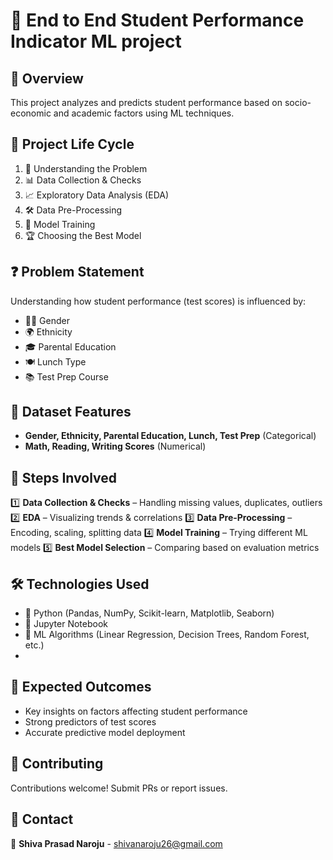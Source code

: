 # 🎯 End to End Student Performance Indicator ML project

## 📌 Overview
This project analyzes and predicts student performance based on socio-economic and academic factors using ML techniques.

## 🔄 Project Life Cycle
1. 📌 Understanding the Problem
2. 📊 Data Collection & Checks
3. 📈 Exploratory Data Analysis (EDA)
4. 🛠 Data Pre-Processing
5. 🤖 Model Training
6. 🏆 Choosing the Best Model

## ❓ Problem Statement
Understanding how student performance (test scores) is influenced by:
- 🧑‍🎓 Gender
- 🌍 Ethnicity
- 🎓 Parental Education
- 🍽 Lunch Type
- 📚 Test Prep Course

## 📂 Dataset Features
- **Gender, Ethnicity, Parental Education, Lunch, Test Prep** (Categorical)
- **Math, Reading, Writing Scores** (Numerical)

## 🚀 Steps Involved
1️⃣ **Data Collection & Checks** – Handling missing values, duplicates, outliers
2️⃣ **EDA** – Visualizing trends & correlations
3️⃣ **Data Pre-Processing** – Encoding, scaling, splitting data
4️⃣ **Model Training** – Trying different ML models
5️⃣ **Best Model Selection** – Comparing based on evaluation metrics

## 🛠 Technologies Used
- 🐍 Python (Pandas, NumPy, Scikit-learn, Matplotlib, Seaborn)
- 📓 Jupyter Notebook
- 🤖 ML Algorithms (Linear Regression, Decision Trees, Random Forest, etc.)
- 
## 🎯 Expected Outcomes
- Key insights on factors affecting student performance
- Strong predictors of test scores
- Accurate predictive model deployment

## 🤝 Contributing
Contributions welcome! Submit PRs or report issues.

## 📩 Contact
📧 **Shiva Prasad Naroju** - shivanaroju26@gmail.com

